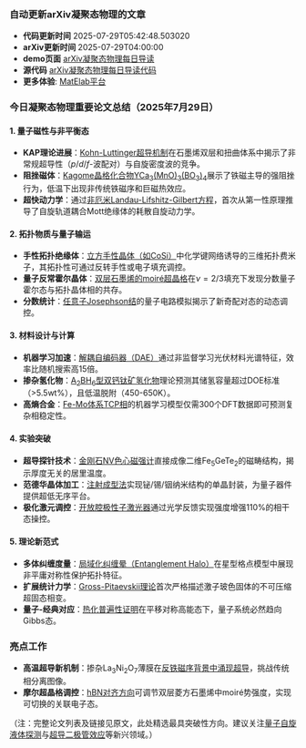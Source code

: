 ### 自动更新arXiv凝聚态物理的文章
  - **代码更新时间** 2025-07-29T05:42:48.503020
  - **arXiv更新时间** 2025-07-29T04:00:00
  - **demo页面** [arXiv凝聚态物理每日导读](https://iopwsy.github.io/arXiv_cond-mat/)
  - **源代码** [arXiv凝聚态物理每日导读代码](https://github.com/iopwsy/arXiv_cond-mat/)
  - **更多体验**: [MatElab平台](https://in.iphy.ac.cn/eln/#/recday)

### 今日凝聚态物理重要论文总结（2025年7月29日）

#### **1. 量子磁性与非平衡态**
- **KAP理论进展**：[Kohn-Luttinger超导机制](https://arxiv.org/abs/2507.19903)在石墨烯双层和扭曲体系中揭示了非常规超导性（$p$/$d$/$f$-波配对）与自旋密度波的竞争。
- **阻挫磁体**：[Kagome晶格化合物YCa$_3$(MnO)$_3$(BO$_3$)$_4$](https://arxiv.org/abs/2507.19779)展示了铁磁主导的强阻挫行为，低温下出现非传统铁磁序和巨磁热效应。
- **超快动力学**：通过[非厄米Landau-Lifshitz-Gilbert方程](https://arxiv.org/abs/2507.19764)，首次从第一性原理推导了自旋轨道耦合Mott绝缘体的耗散自旋动力学。

#### **2. 拓扑物质与量子输运**
- **手性拓扑绝缘体**：[立方手性晶体（如CoSi）](https://arxiv.org/abs/2507.19900)中化学键网络诱导的三维拓扑费米子，其拓扑性可通过反转手性或电子填充调控。
- **量子反常霍尔晶体**：[双层石墨烯的moiré超晶格](https://arxiv.org/abs/2507.20695)在$\nu=2/3$填充下发现分数量子霍尔态与拓扑晶体相的共存。
- **分数统计**：[任意子Josephson结](https://arxiv.org/abs/2507.20044)的量子电路模拟揭示了新奇配对态的动态调控。

#### **3. 材料设计与计算**
- **机器学习加速**：[解耦自编码器（DAE）](https://arxiv.org/abs/2507.19602)通过非监督学习光伏材料光谱特征，效率比随机搜索高15倍。
- **掺杂氢化物**：[A$_2$BH$_6$型双钙钛矿氢化物](https://arxiv.org/abs/2507.19810)理论预测其储氢容量超过DOE标准（>5.5wt%），且低温脱附（450-650K）。
- **高熵合金**：[Fe-Mo体系TCP相](https://arxiv.org/abs/2507.19660)的机器学习模型仅需300个DFT数据即可预测复杂相稳定性。

#### **4. 实验突破**
- **超导探针技术**：[金刚石NV色心磁强计](https://arxiv.org/abs/2507.20245)直接成像二维Fe$_5$GeTe$_2$的磁畴结构，揭示厚度无关的居里温度。
- **范德华晶体加工**：[注射成型法](https://arxiv.org/abs/2507.19597)实现铋/锡/铟纳米结构的单晶封装，为量子器件提供超低无序平台。
- **极化激元调控**：[开放腔极性子激光器](https://arxiv.org/abs/2507.20233)通过光学反馈实现强度增强110%的相干态操控。

#### **5. 理论新范式**
- **多体纠缠度量**：[局域化纠缠晕（Entanglement Halo）](https://arxiv.org/abs/2507.20430)在星型格点模型中展现非平庸对称性保护拓扑特征。
- **扩展统计力学**：[Gross-Pitaevskii理论](https://arxiv.org/abs/2507.20236)首次严格描述激子玻色固体的不可压缩超固态相变。
- **量子-经典对应**：[热化普遍性证明](https://arxiv.org/abs/2409.07516)在平移对称高能态下，量子系统必然趋向Gibbs态。

### 亮点工作
- **高温超导新机制**：掺杂La$_3$Ni$_2$O$_7$薄膜在[反铁磁序背景中涌现超导](https://arxiv.org/abs/2507.20138)，挑战传统相分离图像。
- **摩尔超晶格调控**：[hBN对齐方向](https://arxiv.org/abs/2507.20647)可调节双层菱方石墨烯中moiré势强度，实现可切换的关联电子态。

（注：完整论文列表及链接见原文，此处精选最具突破性方向。建议关注[量子自旋液体探测](https://arxiv.org/abs/2507.19576)与[超导二极管效应](https://arxiv.org/abs/2507.20595)等新兴领域。）